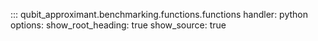 ::: qubit_approximant.benchmarking.functions.functions
    handler: python
    options:
      show_root_heading: true
      show_source: true
